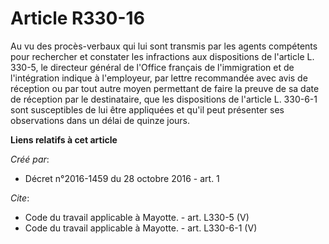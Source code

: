 # Article R330-16

Au vu des procès-verbaux qui lui sont transmis par les agents compétents pour rechercher et constater les infractions aux
dispositions de l'article L. 330-5, le directeur général de l'Office français de l'immigration et de l'intégration indique à
l'employeur, par lettre recommandée avec avis de réception ou par tout autre moyen permettant de faire la preuve de sa date
de réception par le destinataire, que les dispositions de l'article L. 330-6-1 sont susceptibles de lui être appliquées et
qu'il peut présenter ses observations dans un délai de quinze jours.

**Liens relatifs à cet article**

_Créé par_:

  - Décret n°2016-1459 du 28 octobre 2016 - art. 1

_Cite_:

  - Code du travail applicable à Mayotte. - art. L330-5 (V)
  - Code du travail applicable à Mayotte. - art. L330-6-1 (V)
